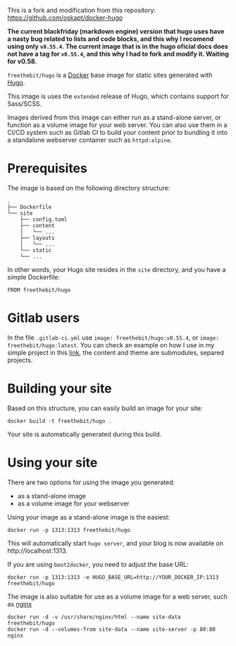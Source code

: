This is a fork and modification from this repository: https://github.com/oskapt/docker-hugo 

**The current blackfriday (markdown engine) version that hugo uses have a nasty bug related to lists and code blocks, and this why I recomend using only `v0.55.4`. The current image that is in the hugo oficial docs does not have a tag for `v0.55.4`, and this why I had to fork and modify it. Waiting for v0.58.**

`freethebit/hugo` is a [Docker](https://www.docker.io) base image for static sites generated with [Hugo](http://gohugo.io).  

This image is uses the `extended` release of Hugo, which contains support for Sass/SCSS.

Images derived from this image can either run as a stand-alone server, or function as a volume image for your web server.  You can also use them in a CI/CD system such as Gitlab CI to build your content prior to bundling it into a standalone webserver container such as `httpd:alpine`.

# Prerequisites

The image is based on the following directory structure:

	.
	├── Dockerfile
	└── site
	    ├── config.toml
	    ├── content
	    │   └── ...
	    ├── layouts
	    │   └── ...
	    └── static
		└── ...

In other words, your Hugo site resides in the `site` directory, and you have a simple Dockerfile:

```
FROM freethebit/hugo 
```

# Gitlab users

In the file `.gitlab-ci.yml` use `image: freethebit/hugo:v0.55.4`, or `image: freethebit/hugo:latest`. You can check an example on how I use in my simple project in this [link](https://gitlab.com/freethebit/c/blob/f4292d04b895ec901011c7c4adf2daa3b17399ec/.gitlab-ci.yml), the content and theme are submodules, separed projects. 

# Building your site

Based on this structure, you can easily build an image for your site:

```
docker build -t freethebit/hugo .
```

Your site is automatically generated during this build. 


# Using your site

There are two options for using the image you generated: 

- as a stand-alone image
- as a volume image for your webserver

Using your image as a stand-alone image is the easiest:

```
docker run -p 1313:1313 freethebit/hugo
```

This will automatically start `hugo server`, and your blog is now available on http://localhost:1313. 

If you are using `boot2docker`, you need to adjust the base URL: 

```
docker run -p 1313:1313 -e HUGO_BASE_URL=http://YOUR_DOCKER_IP:1313 freethebit/hugo
```

The image is also suitable for use as a volume image for a web server, such as [nginx](https://registry.hub.docker.com/_/nginx/)

```
docker run -d -v /usr/share/nginx/html --name site-data freethebit/hugo
docker run -d --volumes-from site-data --name site-server -p 80:80 nginx
```

